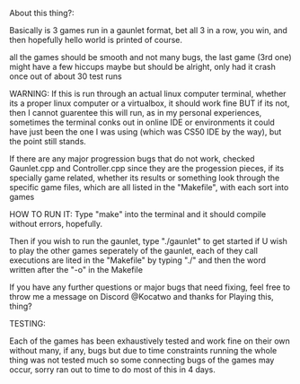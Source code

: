 About this thing?:

Basically is 3 games run in a gaunlet format, bet all 3 in a row, you win, and then hopefully hello world is printed of course.

all the games should be smooth and not many bugs, the last game (3rd one) might have a few hiccups maybe but should be alright, only had it crash once out of about 30 test runs

WARNING: If this is run through an actual linux computer terminal, whether its a proper linux computer or a virtualbox, it should work fine
BUT if its not, then I cannot guarentee this will run, as in my personal experiences, sometimes the terminal conks out in online IDE or environments
it could have just been the one I was using (which was CS50 IDE by the way), but the point still stands.

If there are any major progression bugs that do not work, checked Gaunlet.cpp and Controller.cpp since they are the progession pieces, if its specially game related,
whether its results or something look through the specific game files, which are all listed in the "Makefile", with each sort into games


HOW TO RUN IT:
Type "make" into the terminal and it should compile without errors, hopefully.

Then if you wish to run the gaunlet, type "./gaunlet" to get started 
if U wish to play the other games seperately of the gaunlet, each of they call executions are lited in the "Makefile" by typing "./" and then the word written after the "-o" in the Makefile

If you have any further questions or major bugs that need fixing, feel free to throw me a message on Discord @Kocatwo and thanks for Playing this, thing?


TESTING:

Each of the games has been exhaustively tested and work fine on their own without many, if any, bugs
but due to time constraints running the whole thing was not tested much so some connecting bugs of the games may occur, sorry ran out to time to do most of this in 4 days.
